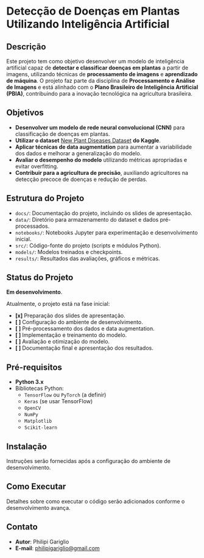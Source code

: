 # Detecção de Doenças em Plantas Utilizando Inteligência Artificial

## Descrição

Este projeto tem como objetivo desenvolver um modelo de inteligência artificial capaz de **detectar e classificar doenças em plantas** a partir de imagens, utilizando técnicas de **processamento de imagens** e **aprendizado de máquina**. O projeto faz parte da disciplina de **Processamento e Análise de Imagens** e está alinhado com o **Plano Brasileiro de Inteligência Artificial (PBIA)**, contribuindo para a inovação tecnológica na agricultura brasileira.

## Objetivos

- **Desenvolver um modelo de rede neural convolucional (CNN)** para classificação de doenças em plantas.
- **Utilizar o dataset** [New Plant Diseases Dataset](https://www.kaggle.com/datasets/vipoooool/new-plant-diseases-dataset) **do Kaggle**.
- **Aplicar técnicas de data augmentation** para aumentar a variabilidade dos dados e melhorar a generalização do modelo.
- **Avaliar o desempenho do modelo** utilizando métricas apropriadas e evitar overfitting.
- **Contribuir para a agricultura de precisão**, auxiliando agricultores na detecção precoce de doenças e redução de perdas.

## Estrutura do Projeto

- `docs/`: Documentação do projeto, incluindo os slides de apresentação.
- `data/`: Diretório para armazenamento do dataset e dados pré-processados.
- `notebooks/`: Notebooks Jupyter para experimentação e desenvolvimento inicial.
- `src/`: Código-fonte do projeto (scripts e módulos Python).
- `models/`: Modelos treinados e checkpoints.
- `results/`: Resultados das avaliações, gráficos e métricas.

## Status do Projeto

**Em desenvolvimento**.

Atualmente, o projeto está na fase inicial:

- **[x]** Preparação dos slides de apresentação.
- **[ ]** Configuração do ambiente de desenvolvimento.
- **[ ]** Pré-processamento dos dados e data augmentation.
- **[ ]** Implementação e treinamento do modelo.
- **[ ]** Avaliação e otimização do modelo.
- **[ ]** Documentação final e apresentação dos resultados.

## Pré-requisitos

- **Python 3.x**
- Bibliotecas Python:
  - `TensorFlow` ou `PyTorch` (a definir)
  - `Keras` (se usar TensorFlow)
  - `OpenCV`
  - `NumPy`
  - `Matplotlib`
  - `Scikit-learn`

## Instalação

Instruções serão fornecidas após a configuração do ambiente de desenvolvimento.

## Como Executar

Detalhes sobre como executar o código serão adicionados conforme o desenvolvimento avança.

## Contato

- **Autor**: Philipi Gariglio
- **E-mail**: [philipigariglio@gmail.com](mailto:philipigariglio@gmail.com)
